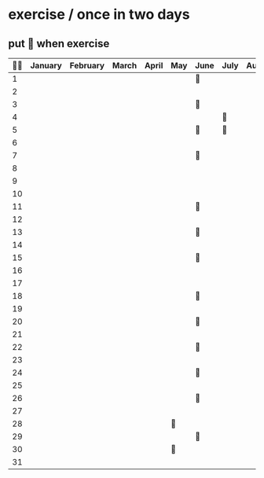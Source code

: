 # exercise / once in two days

## put :muscle: when exercise

| :weight_lifting_man: | January | February | March | April | May      | June     | July     | August | Sept. | Oct. | Nov. | Dec. |
| -------------------- | ------- | -------- | ----- | ----- | -------- | -------- | -------- | ------ | ----- | ---- | ---- | ---- |
| 1                    |         |          |       |       |          | :muscle: |          |        |       |      |      |      |
| 2                    |         |          |       |       |          |          |          |        |       |      |      |      |
| 3                    |         |          |       |       |          | :muscle: |          |        |       |      |      |      |
| 4                    |         |          |       |       |          |          | :muscle: |        |       |      |      |      |
| 5                    |         |          |       |       |          | :muscle: | :muscle: |        |       |      |      |      |
| 6                    |         |          |       |       |          |          |          |        |       |      |      |      |
| 7                    |         |          |       |       |          | :muscle: |          |        |       |      |      |      |
| 8                    |         |          |       |       |          |          |          |        |       |      |      |      |
| 9                    |         |          |       |       |          |          |          |        |       |      |      |      |
| 10                   |         |          |       |       |          |          |          |        |       |      |      |      |
| 11                   |         |          |       |       |          | :muscle: |          |        |       |      |      |      |
| 12                   |         |          |       |       |          |          |          |        |       |      |      |      |
| 13                   |         |          |       |       |          | :muscle: |          |        |       |      |      |      |
| 14                   |         |          |       |       |          |          |          |        |       |      |      |      |
| 15                   |         |          |       |       |          | :muscle: |          |        |       |      |      |      |
| 16                   |         |          |       |       |          |          |          |        |       |      |      |      |
| 17                   |         |          |       |       |          |          |          |        |       |      |      |      |
| 18                   |         |          |       |       |          | :muscle: |          |        |       |      |      |      |
| 19                   |         |          |       |       |          |          |          |        |       |      |      |      |
| 20                   |         |          |       |       |          | :muscle: |          |        |       |      |      |      |
| 21                   |         |          |       |       |          |          |          |        |       |      |      |      |
| 22                   |         |          |       |       |          | :muscle: |          |        |       |      |      |      |
| 23                   |         |          |       |       |          |          |          |        |       |      |      |      |
| 24                   |         |          |       |       |          | :muscle: |          |        |       |      |      |      |
| 25                   |         |          |       |       |          |          |          |        |       |      |      |      |
| 26                   |         |          |       |       |          | :muscle: |          |        |       |      |      |      |
| 27                   |         |          |       |       |          |          |          |        |       |      |      |      |
| 28                   |         |          |       |       | :muscle: |          |          |        |       |      |      |      |
| 29                   |         |          |       |       |          | :muscle: |          |        |       |      |      |      |
| 30                   |         |          |       |       | :muscle: |          |          |        |       |      |      |      |
| 31                   |         |          |       |       |          |          |          |        |       |      |      |      |
